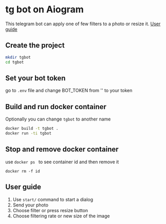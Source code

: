 # tg bot on Aiogram

This telegram bot can apply one of few filters to a photo or resize it. [User guide](#user-guide)

## Create the project

```bash
mkdir tgbot
cd tgbot
```

## Set your bot token

go to `.env` file and change BOT_TOKEN from '' to your token

## Build and run docker container

Optionally you can change `tgbot` to another name

```bash
docker build -t tgbot .
docker run -ti tgbot
```

## Stop and remove docker container

use `docker ps ` to see container id and then remove it

```
docker rm -f id
```

## User guide

1. Use `start/` command to start a dialog
2. Send your photo
3. Choose filter or press resize button
4. Choose filtering rate or new size of the image
